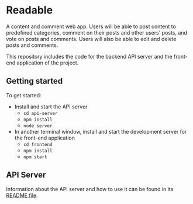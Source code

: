 # Readable

A content and comment web app. Users will be able to post content to predefined categories, comment on their posts and other users' posts, and vote on posts and comments. Users will also be able to edit and delete posts and comments.

This repository includes the code for the backend API server and the front-end application of the project.

## Getting started

To get started:

* Install and start the API server
    - `cd api-server`
    - `npm install`
    - `node server`
* In another terminal window, install and start the development server for the front-end application
    - `cd frontend`
    - `npm install`
    - `npm start`

## API Server

Information about the API server and how to use it can be found in its [README file](api-server/README.md).
